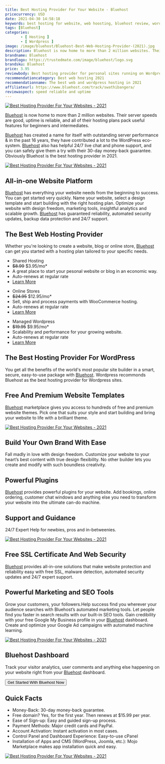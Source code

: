 ```yaml
---
title: Best Hosting Provider For Your Website - Bluehost
pricecurrency: USD
date: 2021-04-30 14:58:18
keywords: best hosting for website, web hoosting, bluehost review, wordpress hosting
tags: [Bluehost]
categories:
       - [ Hosting ]
       - [ Wordpress ]
image: /image/bluehost/Bluehost-Best-Web-Hosting-Provider-(2021).jpg
description: Bluehost is now home to more than 2 million websites. Their server speeds are good, uptime is reliable, they have hosting plans for beginners and intermediates.
brandname: Bluehost
brandlogo: https://trustedmate.com/image/bluehost/logo.svg
brandsku: Bluehost
price: 3.95
reviewbody: Best hosting provider for personal sites running on Wordpress.
recommendationcategory: Best web hosting 2021
recommendationname: The best web and wordpress hosting in 2021
affiliateurl: https://www.bluehost.com/track/swathibangera/
reviewaspect: speed reliable and uptime
---
```

<a href="https://www.bluehost.com/track/swathibangera/" target="_blank"> <img border="0" src="https://bluehost-cdn.com/media/partner/images/swathibangera/760x80/760x80BW.png" alt="Best Hosting Provider For Your Websites - 2021"> </a>

<a href="https://www.bluehost.com/track/swathibangera/" alt="the best web hosting - bluehost">Bluehost</a> is now home to more than 2 million websites. Their server speeds are good, uptime is reliable, and all of their hosting plans pack useful features for beginners and intermediates.

<a href="https://www.bluehost.com/track/swathibangera/" alt="Best Hosting Provider For Your Websites - 2021">Bluehost</a> has created a name for itself with outstanding server performance & in the past 16 years, they have contributed a lot to the WordPress eco-system. <a href="https://www.bluehost.com/track/swathibangera/" alt="Best Hosting Provider For Your Websites - 2021">Bluehost</a> also has helpful 24/7 live chat and phone support, and you can safely give them a try with their 30-day money-back guarantee. Obviously Bluehost is the best hosting provider in 2021.

<a href="https://www.bluehost.com/track/swathibangera/" target="_blank"> <img border="0" src="/image/bluehost/Bluehost-Best-Web-Hosting-Provider-(2021).jpg" alt="Best Hosting Provider For Your Websites - 2021"> </a>

## All-in-one Website Platform
<a href="https://www.bluehost.com/track/swathibangera/" alt="Best Hosting Provider For Your Websites - 2021">Bluehost</a> has everything your website needs from the beginning to success. You can get started very quickly. Name your website, select a design template and start building with the right hosting plan. Optimize your website with design freedom, marketing tools, insightful analytics and scalable growth. <a href="https://www.bluehost.com/track/swathibangera/" alt="Best Hosting Provider For Your Websites - 2021">Bluehost</a> has guaranteed reliability, automated security updates, backup data protection and 24/7 support.

## The Best Web Hosting Provider
Whether you're looking to create a website, blog or online store, <a href="https://www.bluehost.com/track/swathibangera/" alt="Best Hosting Provider For Your Websites - 2021">Bluehost</a> can get you started with a hosting plan tailored to your specific needs.

<div>
<div class="pricing-columns">
  <ul class="price">
    <li class="price-header list box1">Shared Hosting</li>
    <li class="price-bg list"><del>$8.99</del>  $3.95/mo*</li>
    <li class="list">A great place to start your pesonal website or blog in an economic way.</li>
    <li class="list">Auto-renews at regular rate</li>
    <li class="price-bg list"><a href="https://www.bluehost.com/track/swathibangera">Learn More</a></li>
  </ul>
</div>
<div class="pricing-columns">
  <ul class="price">
    <li class="price-header list box2">Online Stores</li>
    <li class="price-bg list"><del>$24.95</del>  $12.95/mo*</li>
    <li class="list">Sell, ship and process payments with WooCommerce hosting.</li>
    <li class="list">Auto-renews at regular rate</li>
    <li class="price-bg list"><a href="https://www.bluehost.com/track/swathibangera">Learn More</a></li>
  </ul>
</div>
<div class="pricing-columns">
  <ul class="price">
    <li class="price-header list box3">Managed Wordpress</li>
    <li class="price-bg list"><del>$19.95</del>  $9.95/mo*</li>
    <li class="list">Scalability and performance for your growing website.</li>
    <li class="list">Auto-renews at regular rate</li>
    <li class="price-bg list"><a href="https://www.bluehost.com/track/swathibangera/">Learn More</a></li>
  </ul>
</div>
</div> 


## The Best Hosting Provider For WordPress
You get all the benefits of the world's most popular site builder in a smart, secure, easy-to-use package with <a href="https://www.bluehost.com/track/swathibangera/" alt="Best Hosting Provider For Your Websites - 2021">Bluehost</a>. Wordpress recommonds Bluehost as the best hosting provider for Wordpress sites. 

## Free And Premium Website Templates
<a href="https://www.bluehost.com/track/swathibangera/" alt="Best Hosting Provider For Your Websites - 2021">Bluehost</a> marketplace gives you access to hundreds of free and premium website themes. Pick one that suits your style and start building and bring your website to life with a brilliant theme.

<a href="https://www.bluehost.com/track/swathibangera/" target="_blank"> <img border="0" src="https://bluehost-cdn.com/media/partner/images/swathibangera/620x203/620x203BW.png" alt="Best Hosting Provider For Your Websites - 2021"> </a>

## Build Your Own Brand With Ease
Fall madly in love with design freedom. Customize your website to your heart’s best content with true design flexibility. No other builder lets you create and modify with such boundless creativity.

## Powerful Plugins
<a href="https://www.bluehost.com/track/swathibangera/" alt="Best Hosting Provider For Your Websites - 2021">Bluehost</a> provides powerful plugins for your website. Add bookings, online ordering, customer chat windows and anything else you need to transform your website into the ultimate can-do machine.

## Support and Guidance
24/7 Expert Help for newbies, pros and in-betweenies.

<a href="https://www.bluehost.com/track/swathibangera/" target="_blank"> <img border="0" src="https://bluehost-cdn.com/media/partner/images/swathibangera/760x80/760x80BW.png" alt="Best Hosting Provider For Your Websites - 2021"> </a>

## Free SSL Certificate And Web Security
<a href="https://www.bluehost.com/track/swathibangera/" alt="the best web hosting - bluehost">Bluehost</a> provides all-in-one solutions that make website protection and reliability easy with free SSL, malware detection, automated security updates and 24/7 expert support.

## Powerful Marketing and SEO Tools
Grow your customers, your followers.Help success find you wherever your audience searches with Bluehost’s automated marketing tools. Let people find you faster in search results with our built-in SEO tools. Gain credibility with your free Google My Business profile in your <a href="https://www.bluehost.com/track/swathibangera/" alt="Best Hosting Provider For Your Websites - 2021">Bluehost</a> dashboard. Create and optimize your Google Ad campaigns with automated machine learning.

<a href="https://www.bluehost.com/track/swathibangera/" target="_blank"> <img border="0" src="https://bluehost-cdn.com/media/partner/images/swathibangera/760x80/760x80BW.png" alt="Best Hosting Provider For Your Websites - 2021"> </a>

## Bluehost Dashboard
Track your visitor analytics, user comments and anything else happening on your website right from your <a href="https://www.bluehost.com/track/swathibangera/" alt="Best Hosting Provider For Your Websites - 2021">Bluehost</a> dashboard.

<button class="link-button" onclick="location.href='https://www.bluehost.com/track/swathibangera/';" ><span>Get Started With Bluehost Now </span></button>

## Quick Facts
- Money-Back: 30-day money-back guarantee.
- Free domain? Yes, for the first year. Then renews at $15.99 per year.
- Ease of Sign-up: Easy and guided sign-up process.
- Payment Methods: Major credit cards and PayPal.
- Account Activation: Instant activation in most cases. 
- Control Panel and Dashboard Experience: Easy-to-use cPanel
- Installation of Apps and CMS (WordPress, Joomla, etc.): Mojo Marketplace makes app installation quick and easy.

<a href="https://www.bluehost.com/track/swathibangera/" target="_blank" > <img border="0" src="https://bluehost-cdn.com/media/partner/images/swathibangera/760x80/760x80BW.png" alt="Best Hosting Provider For Your Websites - 2021"> </a>